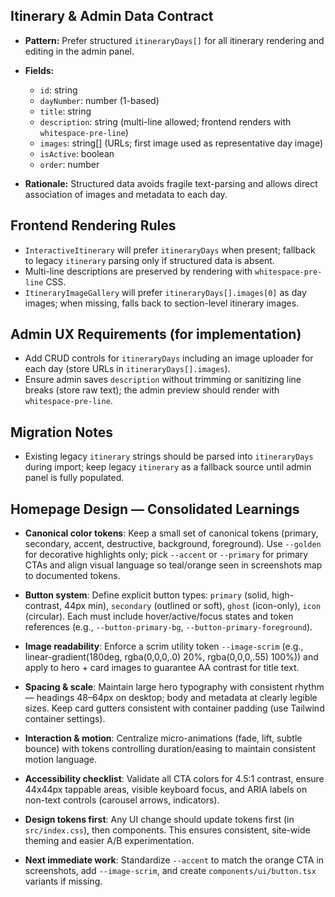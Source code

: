 ## Itinerary & Admin Data Contract

- **Pattern:** Prefer structured `itineraryDays[]` for all itinerary rendering and editing in the admin panel.
- **Fields:**
  - `id`: string
  - `dayNumber`: number (1-based)
  - `title`: string
  - `description`: string (multi-line allowed; frontend renders with `whitespace-pre-line`)
  - `images`: string[] (URLs; first image used as representative day image)
  - `isActive`: boolean
  - `order`: number

- **Rationale:** Structured data avoids fragile text-parsing and allows direct association of images and metadata to each day.

## Frontend Rendering Rules

- `InteractiveItinerary` will prefer `itineraryDays` when present; fallback to legacy `itinerary` parsing only if structured data is absent.
- Multi-line descriptions are preserved by rendering with `whitespace-pre-line` CSS.
- `ItineraryImageGallery` will prefer `itineraryDays[].images[0]` as day images; when missing, falls back to section-level itinerary images.

## Admin UX Requirements (for implementation)

- Add CRUD controls for `itineraryDays` including an image uploader for each day (store URLs in `itineraryDays[].images`).
- Ensure admin saves `description` without trimming or sanitizing line breaks (store raw text); the admin preview should render with `whitespace-pre-line`.

## Migration Notes

- Existing legacy `itinerary` strings should be parsed into `itineraryDays` during import; keep legacy `itinerary` as a fallback source until admin panel is fully populated.

## Homepage Design — Consolidated Learnings

- **Canonical color tokens**: Keep a small set of canonical tokens (primary, secondary, accent, destructive, background, foreground). Use `--golden` for decorative highlights only; pick `--accent` or `--primary` for primary CTAs and align visual language so teal/orange seen in screenshots map to documented tokens.

- **Button system**: Define explicit button types: `primary` (solid, high-contrast, 44px min), `secondary` (outlined or soft), `ghost` (icon-only), `icon` (circular). Each must include hover/active/focus states and token references (e.g., `--button-primary-bg`, `--button-primary-foreground`).

- **Image readability**: Enforce a scrim utility token `--image-scrim` (e.g., linear-gradient(180deg, rgba(0,0,0,.0) 20%, rgba(0,0,0,.55) 100%)) and apply to hero + card images to guarantee AA contrast for title text.

- **Spacing & scale**: Maintain large hero typography with consistent rhythm — headings 48–64px on desktop; body and metadata at clearly legible sizes. Keep card gutters consistent with container padding (use Tailwind container settings).

- **Interaction & motion**: Centralize micro-animations (fade, lift, subtle bounce) with tokens controlling duration/easing to maintain consistent motion language.

- **Accessibility checklist**: Validate all CTA colors for 4.5:1 contrast, ensure 44x44px tappable areas, visible keyboard focus, and ARIA labels on non-text controls (carousel arrows, indicators).

- **Design tokens first**: Any UI change should update tokens first (in `src/index.css`), then components. This ensures consistent, site-wide theming and easier A/B experimentation.

- **Next immediate work**: Standardize `--accent` to match the orange CTA in screenshots, add `--image-scrim`, and create `components/ui/button.tsx` variants if missing.

